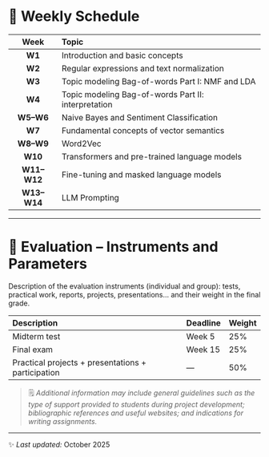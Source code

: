 # 📘 Weekly Schedule

| Week | Topic |
|:----:|:------|
| **W1** | Introduction and basic concepts |
| **W2** | Regular expressions and text normalization |
| **W3** | Topic modeling Bag-of-words Part I: NMF and LDA |
| **W4** | Topic modeling Bag-of-words Part II: interpretation |
| **W5–W6** | Naive Bayes and Sentiment Classification |
| **W7** | Fundamental concepts of vector semantics |
| **W8–W9** | Word2Vec |
| **W10** | Transformers and pre-trained language models |
| **W11–W12** | Fine-tuning and masked language models |
| **W13–W14** | LLM Prompting |

---

# 🧮 Evaluation – Instruments and Parameters

Description of the evaluation instruments (individual and group): tests, practical work, reports, projects, presentations... and their weight in the final grade.

| **Description** | **Deadline** | **Weight** |
|:----------------|:-------------|:-----------|
| Midterm test | Week 5 | 25% |
| Final exam | Week 15 | 25% |
| Practical projects + presentations + participation | — | 50% |

> 🗒️ *Additional information may include general guidelines such as the type of support provided to students during project development; bibliographic references and useful websites; and indications for writing assignments.*

---

✨ *Last updated:* October 2025
